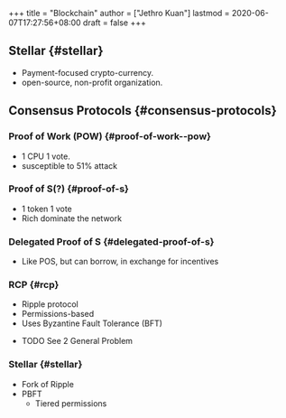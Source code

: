 +++
title = "Blockchain"
author = ["Jethro Kuan"]
lastmod = 2020-06-07T17:27:56+08:00
draft = false
+++

## Stellar {#stellar}

- Payment-focused crypto-currency.
- open-source, non-profit organization.

## Consensus Protocols {#consensus-protocols}

### Proof of Work (POW) {#proof-of-work--pow}

- 1 CPU 1 vote.
- susceptible to 51% attack

### Proof of S(?) {#proof-of-s}

- 1 token 1 vote
- Rich dominate the network

### Delegated Proof of S {#delegated-proof-of-s}

- Like POS, but can borrow, in exchange for incentives

### RCP {#rcp}

- Ripple protocol
- Permissions-based
- Uses Byzantine Fault Tolerance (BFT)

<!--list-separator-->

- <span class="org-todo todo TODO">TODO</span> See 2 General Problem

### Stellar {#stellar}

- Fork of Ripple
- PBFT
  - Tiered permissions
